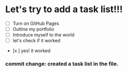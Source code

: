  # Let's try to add a task list!!!
 - [ ] Turn on GitHub Pages
- [ ] Outline my portfolio
- [ ] Introduce myself to the world
- [ ] let's check if it worked
- [x ] yes! it worked

### commit change: created a task list in the file.
